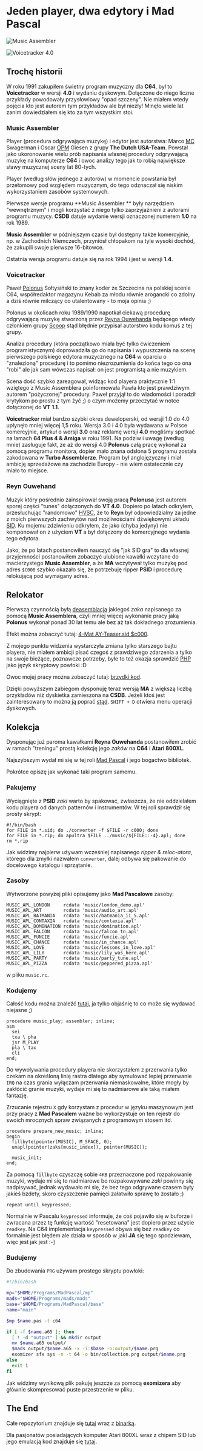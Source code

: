 # Jeden player, dwa edytory i Mad Pascal
![Music Assembler](https://raw.githubusercontent.com/zbyti/c64portal-article/master/MusicAssembler/data/music_assembler.png)

![Voicetracker 4.0](https://raw.githubusercontent.com/zbyti/c64portal-article/master/MusicAssembler/data/voicetracker.png)

## Trochę historii

W roku 1991 zakupiłem świetny program muzyczny dla **C64**, był to **Voicetracker** w wersji **4.0** i wydaniu dyskowym. Dołączone do niego liczne przykłady powodowały przysłowiowy "opad szczeny". Nie miałem wtedy pojęcia kto jest autorem tym przykładów ale był niezły! Minęło wiele lat zanim dowiedziałem się kto za tym wszystkim stoi.

### Music Assembler

Player (procedura odgrywająca muzykę) i edytor jest autorstwa: Marco [MC](https://csdb.dk/scener/?id=4074) Swagerman i Oscar [OPM](https://csdb.dk/scener/?id=7485) Giesen z grupy  **The Dutch USA-Team**. Powstał jako ukoronowanie wielu prób napisania własnej procedury odgrywającą muzykę na komputerze **C64** i owoc analizy tego jak to robią największe sławy muzycznej sceny lat 80-tych.

Player (według słów jednego z autorów) w momencie powstania był przełomowy pod względem muzycznym, do tego odznaczał się niskim wykorzystaniem zasobów systemowych.

Pierwsze wersje programu **Music Assembler ** były narzędziem "wewnętrznym"  i mogli korzystać z niego tylko zaprzyjaźnieni z autorami programu muzycy. **CSDB** datuje wydanie wersji oznaczonej numerem **1.0** na rok 1989. 

**Music Assembler** w późniejszym czasie był dostępny także komercyjnie, np. w Zachodnich Niemczech, przyniósł chłopakom na tyle wysoki dochód, że zakupili swoje pierwsze 16-bitowce.

Ostatnia wersja programu datuje się na rok 1994 i jest w wersji **1.4**.

### Voicetracker

Paweł [Polonus](https://csdb.dk/scener/?id=823) Sołtysiński to znany koder ze Szczecina na polskiej scenie C64, współredaktor magazynu Kebab za młodu równie arogancki co zdolny a dziś równie milczący co utalentowany - to moja opinia ;)

Polonus w okolicach roku 1989/1990 napotkał ciekawą procedurę odgrywającą muzykę stworzoną przez [Reyna Ouwehanda](https://csdb.dk/scener/?id=8051) będącego wtedy członkiem grupy [Scoop](https://csdb.dk/group/?id=442) stąd błędnie przypisał autorstwo kodu komuś z tej grupy.

Analiza procedury (która początkowo miała być tylko ćwiczeniem programistycznym) doprowadziła go do napisania i wypuszczenia na scenę pierwszego polskiego edytora muzycznego na **C64**  w oparciu o "znalezioną" procedurę i to pomimo niezrozumienia do końca tego co ona "robi" ale jak sam wówczas napisał: on jest programistą a nie muzykiem.

Scena dość szybko zareagował, widząc kod playera praktycznie 1:1 wziętego z Music Assemblera poinformowała Pawła kto jest prawdziwym autorem "pożyczonej" procedury. Paweł przyjął to do wiadomości i poradził krytykom po prostu z tym żyć ;) o czym możemy przeczytać w notce dołączonej do **VT 1.1**.

**Voicetracker** miał bardzo szybki okres deweloperski, od wersji 1.0 do 4.0 upłynęło mniej więcej 1,5 roku. Wersja 3.0 i 4.0 była wydawana w Polsce komercyjnie, artykuł o wersji **3.0** oraz reklamę wersji **4.0** mogliśmy spotkać na łamach **64 Plus 4 & Amiga** w roku 1991. Na podziw i uwagę (według mnie) zasługuje fakt, ze aż do wersji 4.0 **Polonus** całą pracę wykonał za pomocą programu monitora, dopier mało znana odsłona 5 programu została zakodowana w **Turbo Assemblerze**. Program był anglojęzyczny i miał ambicję sprzedażowe na zachodzie Europy - nie wiem ostatecznie czy miało to miejsce.

### Reyn Ouwehand

Muzyk który pośrednio zainspirował swoją pracą **Polonusa** jest autorem sporej części "tunes" dołączonych do **VT 4.0**. Dopiero po latach odkryłem, przesłuchując "randomowo" [HVSC](https://www.hvsc.c64.org), że to **Reyn** był odpowiedzialny za jedne z moich pierwszych zachwytów nad możliwościami dźwiękowymi układu [SID](https://pl.wikipedia.org/wiki/MOS_Technology_SID). Ku mojemu zdziwieniu odkryłem, że jako (chyba jedyny) nie komponował on z użyciem **VT** a był dołączony do komercyjnego wydania tego edytora.

Jako, że po latach postanowiłem nauczyć się "jak SID gra" to dla własnej przyjemności postanowiłem zobaczyć ulubione kawałki wczytane do macierzystego **Music Assembler**, a że **MA** wczytywał tylko muzykę pod adres `$C000` szybko okazało się, że potrzebuję ripper **PSID** i procedurę relokującą pod wymagany adres.

## Relokator

Pierwszą czynnością byłą [deasemblacja](https://sjp.pl/deasemblacja) jakiegoś *zaka* napisanego za pomocą **Music Assemblera**, czyli mniej więcej wykonanie pracy jaką **Polonus** wykonał ponad 30 lat temu ale bez aż tak dokładnego zrozumienia.

Efekt można zobaczyć tutaj: [4-Mat AY-Teaser.sid $c000](https://github.com/zbyti/mad-pascal-playground/blob/master/src/c64/music-collection/doc/4mat-ay-c000.txt).

Z mojego punktu widzenia wystarczyła zmiana tylko starszego bajtu playera, nie miałem ambicji pisać czegoś z prawdziwego zdarzenia a tylko na swoje bieżące, poznawcze potrzeby, byłe to też okazja sprawdzić [PHP](https://www.php.net) jako język skryptowy powłoki :D

Owoc mojej pracy można zobaczyć tutaj: [brzydki kod](https://github.com/zbyti/mad-pascal-playground/blob/master/src/c64/music-collection/assets/converter).

Dzięki powyższym zabiegom dysponuję teraz wersją **MA** z większą liczbą przykładów niż dyskietka zamieszona na **CSDB**. Jeżeli ktoś jest zainteresowany to można ją poprać [stąd](https://github.com/zbyti/c64portal-article/raw/master/MusicAssembler/data/Music%20Assembler%20v1_4%5Bextra%5D.d64). `SHIFT + D` otwiera menu operacji dyskowych.

## Kolekcja

Dysponując już paroma kawałkami **Reyna Ouwehanda** postanowiłem zrobić w ramach "treningu" prostą kolekcję jego *zaków* na **C64** i **Atari 800XL**.

Najszybszym wydał mi się w tej roli [Mad Pascal](https://mads.atari8.info/doc/pl/) i jego bogactwo bibliotek.

Pokrótce opiszę jak wykonać taki program samemu.

### Pakujemy

Wyciągnięte z **PSID** *zaki* warto by spakować, zwłaszcza, że nie oddzielałem kodu playera od danych patternów i instrumentów. W tej roli sprawdził się prosty skrypt:

```
#!/bin/bash
for FILE in *.sid; do ./converter -f $FILE -r c000; done
for FILE in *.rip; do apultra $FILE ../music/${FILE::-4}.apl; done
rm *.rip
```
Jak widzimy najpierw używam wcześniej napisanego *ripper & reloc-atora*, którego dla zmyłki nazwałem `converter`, dalej odbywa się pakowanie do docelowego katalogu i sprzątanie.

### Zasoby

Wytworzone powyżej pliki opisujemy jako **Mad Pascalowe** zasoby:

```
MUSIC_APL_LONDON     rcdata 'music/london_demo.apl'
MUSIC_APL_ART        rcdata 'music/audio_art.apl'
MUSIC_APL_BATMANIA   rcdata 'music/batmania_ii_5.apl'
MUSIC_APL_CONTAXIA   rcdata 'music/contaxia.apl'
MUSIC_APL_DOMINATION rcdata 'music/domination.apl'
MUSIC_APL_FALCON     rcdata 'music/falcon_tn.apl'
MUSIC_APL_FUNCIE     rcdata 'music/funcie.apl'
MUSIC_APL_CHANCE     rcdata 'music/in_chance.apl'
MUSIC_APL_LOVE       rcdata 'music/lessons_in_love.apl'
MUSIC_APL_LILY       rcdata 'music/lily_was_here.apl'
MUSIC_APL_PARTY      rcdata 'music/party_tune.apl'
MUSIC_APL_PIZZA      rcdata 'music/peppered_pizza.apl'
```
w pliku `music.rc`.

### Kodujemy

Całość kodu można znaleźć [tutaj](https://github.com/zbyti/mad-pascal-playground/blob/master/src/c64/music-collection/main.pas), ja tylko objaśnię to co może się wydawać niejasne ;)

```
procedure music_play; assembler; inline;
asm
  sei
  txa \ pha
  jsr M_PLAY
  pla \ tax  
  cli
end;
```
Do wywoływania procedury playera nie skorzystałem z przerwania tylko czekam na określoną linię rastra dlatego aby symulować lepiej przerwanie `IRQ` na czas grania wyłączam przerwania niemaskowalne, które mogły by zakłócić granie muzyki, wydaje mi się to nadmiarowe ale taką miałem fantazję.

Zrzucanie rejestru `X` gdy korzystam z procedur w języku maszynowym jest przy pracy z **Mad Pascalem** ważne bo wykorzystuje on ten rejestr do swoich mrocznych spraw związanych z programowym stosem itd.

```
procedure prepare_new_music; inline;
begin
  fillbyte(pointer(MUSIC), M_SPACE, 0);
  unapl(pointer(zaks[music_index]), pointer(MUSIC));

  music_init;
end;
```
Za pomocą `fillbyte` czyszczę sobie `4KB` przeznaczone pod rozpakowanie muzyki, wydaje mi się to nadmiarowe bo rozpakowywane *zaki* powinny się nadpisywać, jednak wydawało mi się, że bez tego odgrywane czasem były jakieś bzdety, skoro czyszczenie pamięci załatwiło sprawę to zostało ;)

```
repeat until keypressed;
```
Normalnie w Pascalu `keypressed` informuje, że coś pojawiło się w buforze i zwracana przez tę funkcję wartość "resetowana" jest dopiero przez użycie `readkey`. Na C64 implementacja `keypressed` obywa się bez `readkey` co formalnie jest błędem ale działa w sposób w jaki **JA** się tego spodziewam, więc jest jak jest :-]

### Budujemy

Do zbudowania `PRG` używam prostego skryptu powłoki:

```bash
#!/bin/bash

mp="$HOME/Programs/MadPascal/mp"
mads="$HOME/Programs/mads/mads"
base="$HOME/Programs/MadPascal/base"
name="main"

$mp $name.pas -t c64

if [ -f $name.a65 ]; then
  [ ! -d "output" ] && mkdir output
  mv $name.a65 output/
  $mads output/$name.a65 -x -i:$base -o:output/$name.prg
  exomizer sfx sys -n -t 64 -o bin/collection.prg output/$name.prg
else
  exit 1
fi
```
Jak widzimy wynikową plik pakuję jeszcze za pomocą **exomizera** aby głównie skompresować puste przestrzenie w pliku.

## The End

Całe repozytorium znajduje się [tutaj](https://github.com/zbyti/mad-pascal-playground/tree/master/src/c64/music-collection) wraz z [binarką](https://github.com/zbyti/mad-pascal-playground/raw/master/src/c64/music-collection/bin/collection.prg).

Dla pasjonatów posiadających komputer Atari 800XL wraz z chipem SID lub jego emulacją kod znajduje się [tutaj](https://github.com/zbyti/mad-pascal-playground/tree/master/src/a8/sid-music-collection).
